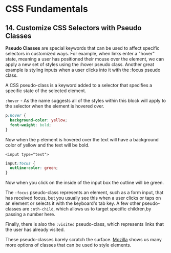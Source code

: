 # CSS Fundamentals

## 14. Customize CSS Selectors with Pseudo Classes

**Pseudo Classes** are special keywords that can be used to affect specific selectors in customized ways. For example, when links enter a "hover" state, meaning a user has positioned their mouse over the element, we can apply a new set of styles using the :hover pseudo class. Another great example is styling inputs when a user clicks into it with the :focus pseudo class.

A CSS pseudo-class is a keyword added to a selector that specifies a specific state of the selected element.

`:hover` - As the name suggests all of the styles within this block will apply to the selector when the element is hovered over.

```CSS
p:hover {
  background-color: yellow;
  font-weight: bold;
}
```

Now when the `p` element is hovered over the text will have a background color of yellow and the text will be bold.

`<input type="text">`

```CSS
input:focus {
  outline-color: green;
}
```

Now when you click on the inside of the input box the outline will be green.

The `:focus` pseudo-class represents an element, such as a form input, that has received focus, but you usually see this when a user clicks or taps on an element or selects it with the keyboard's tab key. A few other pseudo-classes are `:nth-child`, which allows us to target specific children,by passing a number here.

Finally, there is also the `:visited` pseudo-class, which represents links that the user has already visited.

These pseudo-classes barely scratch the surface. [Mozilla](https://developer.mozilla.org/en-US/docs/Web/CSS/Pseudo-classes) shows us many more options of classes that can be used to style elements.
